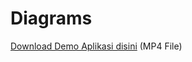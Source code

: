 # Diagrams

[Download Demo Aplikasi disini](https://github.com/MaulanaAkbarF/gambar/raw/main/Screenrecorder-2024-01-12-13-34-25-857.mp4) (MP4 File)

